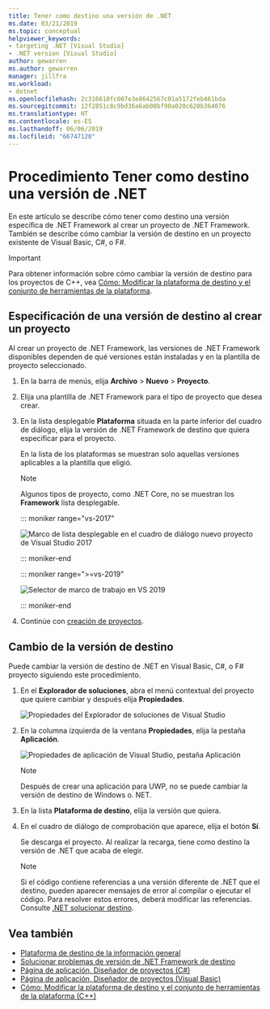 ```yaml
---
title: Tener como destino una versión de .NET
ms.date: 03/21/2019
ms.topic: conceptual
helpviewer_keywords:
- targeting .NET [Visual Studio]
- .NET version [Visual Studio]
author: gewarren
ms.author: gewarren
manager: jillfra
ms.workload:
- dotnet
ms.openlocfilehash: 2c316610fc007e3e8642567c01a5172feb461bda
ms.sourcegitcommit: 12f2851c8c9bd36a6ab00bf90a020c620b364076
ms.translationtype: HT
ms.contentlocale: es-ES
ms.lasthandoff: 06/06/2019
ms.locfileid: "66747120"
---
```

# <a name="how-to-target-a-version-of-net"></a>Procedimiento Tener como destino una versión de .NET

En este artículo se describe cómo tener como destino una versión específica de .NET Framework al crear un proyecto de .NET Framework. También se describe cómo cambiar la versión de destino en un proyecto existente de Visual Basic, C#, o F#.

> [!IMPORTANT]
> Para obtener información sobre cómo cambiar la versión de destino para los proyectos de C++, vea [Cómo: Modificar la plataforma de destino y el conjunto de herramientas de la plataforma](/cpp/build/how-to-modify-the-target-framework-and-platform-toolset).

## <a name="target-a-version-when-you-create-a-project"></a>Especificación de una versión de destino al crear un proyecto

Al crear un proyecto de .NET Framework, las versiones de .NET Framework disponibles dependen de qué versiones están instaladas y en la plantilla de proyecto seleccionado.

1. En la barra de menús, elija **Archivo** > **Nuevo** > **Proyecto**.

1. Elija una plantilla de .NET Framework para el tipo de proyecto que desea crear.

1. En la lista desplegable **Plataforma** situada en la parte inferior del cuadro de diálogo, elija la versión de .NET Framework de destino que quiera especificar para el proyecto.

   En la lista de los plataformas se muestran solo aquellas versiones aplicables a la plantilla que eligió.

   > [!NOTE]
   > Algunos tipos de proyecto, como .NET Core, no se muestran los **Framework** lista desplegable.

   ::: moniker range="vs-2017"

   ![Marco de lista desplegable en el cuadro de diálogo nuevo proyecto de Visual Studio 2017](media/vside-newproject-framework.png)

   ::: moniker-end

   ::: moniker range=">=vs-2019"

   ![Selector de marco de trabajo en VS 2019](media/vs-2019/configure-new-project-framework.png)

   ::: moniker-end

1. Continúe con [creación de proyectos](create-new-project.md).

## <a name="change-the-targeted-version"></a>Cambio de la versión de destino

Puede cambiar la versión de destino de .NET en Visual Basic, C#, o F# proyecto siguiendo este procedimiento.

1. En el **Explorador de soluciones**, abra el menú contextual del proyecto que quiere cambiar y después elija **Propiedades**.

    ![Propiedades del Explorador de soluciones de Visual Studio](../ide/media/vs_slnexplorer_properties.png)

1. En la columna izquierda de la ventana **Propiedades**, elija la pestaña **Aplicación**.

    ![Propiedades de aplicación de Visual Studio, pestaña Aplicación](../ide/media/vs_slnexplorer_properties_applicationtab.png)

    > [!NOTE]
    > Después de crear una aplicación para UWP, no se puede cambiar la versión de destino de Windows o. NET.

1. En la lista **Plataforma de destino**, elija la versión que quiera.

1. En el cuadro de diálogo de comprobación que aparece, elija el botón **Sí**.

    Se descarga el proyecto. Al realizar la recarga, tiene como destino la versión de .NET que acaba de elegir.

    > [!NOTE]
    > Si el código contiene referencias a una versión diferente de .NET que el destino, pueden aparecer mensajes de error al compilar o ejecutar el código. Para resolver estos errores, deberá modificar las referencias. Consulte [.NET solucionar destino](../msbuild/troubleshooting-dotnet-framework-targeting-errors.md).

## <a name="see-also"></a>Vea también

- [Plataforma de destino de la información general](../ide/visual-studio-multi-targeting-overview.md)
- [Solucionar problemas de versión de .NET Framework de destino](../msbuild/troubleshooting-dotnet-framework-targeting-errors.md)
- [Página de aplicación, Diseñador de proyectos (C#)](../ide/reference/application-page-project-designer-csharp.md)
- [Página de aplicación, Diseñador de proyectos (Visual Basic)](../ide/reference/application-page-project-designer-visual-basic.md)
- [Cómo: Modificar la plataforma de destino y el conjunto de herramientas de la plataforma (C++)](/cpp/build/how-to-modify-the-target-framework-and-platform-toolset)